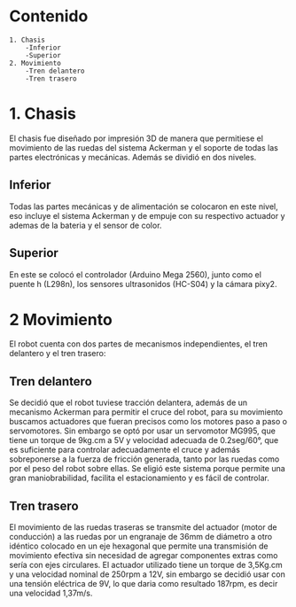 # Contenido
    1. Chasis
        -Inferior
        -Superior
    2. Movimiento
        -Tren delantero
        -Tren trasero

# 1. Chasis
El chasis fue diseñado por impresión 3D de manera que permitiese el movimiento de las ruedas del sistema Ackerman y el soporte de todas las partes electrónicas y mecánicas. Además se dividió en dos niveles.

## Inferior
Todas las partes mecánicas y de alimentación se colocaron en este nivel, eso incluye el sistema Ackerman y de empuje con su respectivo actuador y ademas de la bateria y el sensor de color.

## Superior
En este se colocó el controlador (Arduino Mega 2560), junto como el puente h (L298n), los sensores ultrasonidos (HC-S04) y la cámara pixy2.

# 2 Movimiento
El robot cuenta con  dos partes de mecanismos independientes, el tren delantero y el tren trasero:

## Tren delantero
Se decidió que el robot tuviese tracción delantera, además de un mecanismo Ackerman para permitir el cruce del robot, para su movimiento buscamos actuadores que fueran precisos como los motores paso a paso o servomotores. Sin embargo se optó por usar un servomotor MG995, que tiene un torque de 9kg.cm a 5V y velocidad adecuada de 0.2seg/60°, que es suficiente para controlar adecuadamente el cruce y además sobreponerse a la fuerza de fricción generada, tanto por las ruedas como por el peso del robot sobre ellas. Se eligió este sistema porque permite una gran maniobrabilidad, facilita el estacionamiento y es fácil de controlar.

## Tren trasero
El movimiento de las ruedas traseras se transmite del actuador (motor de conducción) a las ruedas por un engranaje de 36mm de diámetro a otro idéntico colocado en un eje hexagonal que permite una transmisión de movimiento efectiva sin necesidad de agregar componentes extras como sería con ejes circulares. El actuador utilizado tiene un torque de 3,5Kg.cm y una velocidad nominal de 250rpm a 12V, sin embargo se decidió usar con una tensión eléctrica de 9V, lo que daria como resultado 187rpm, es decir una velocidad 1,37m/s.